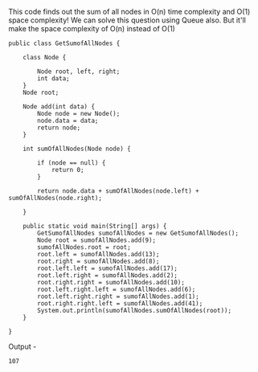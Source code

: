 This code finds out the sum of all nodes in O(n) time complexity and O(1) space complexity!
We can solve this question using Queue also. But it'll make the space complexity of O(n) instead of O(1)

```
public class GetSumofAllNodes {
    
    class Node {
        
        Node root, left, right;
        int data;
    }
    Node root;
    
    Node add(int data) {
        Node node = new Node();
        node.data = data;
        return node;
    }
    
    int sumOfAllNodes(Node node) {
        
        if (node == null) {
            return 0;
        }
        
        return node.data + sumOfAllNodes(node.left) + sumOfAllNodes(node.right);
        
    }
    
    public static void main(String[] args) {
        GetSumofAllNodes sumofAllNodes = new GetSumofAllNodes();
        Node root = sumofAllNodes.add(9);
        sumofAllNodes.root = root;
        root.left = sumofAllNodes.add(13);
        root.right = sumofAllNodes.add(8);
        root.left.left = sumofAllNodes.add(17);
        root.left.right = sumofAllNodes.add(2);
        root.right.right = sumofAllNodes.add(10);
        root.left.right.left = sumofAllNodes.add(6);
        root.left.right.right = sumofAllNodes.add(1);
        root.right.right.left = sumofAllNodes.add(41);
        System.out.println(sumofAllNodes.sumOfAllNodes(root));
    }
    
}

```
Output - 
```
107
```

